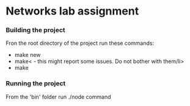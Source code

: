 <h1>
   Networks lab assignment
</h1>
<h3>
  Building the project
</h3>
<p>
  Fron the root directory of the project run these commands:
  <ul>
    <li>make new</li>
    <li>make< - this might report some issues. Do not bother with them/li>
    <li>make</li>
  </ul>
</p>
<h3>
  Running the project
</h3>
<p>
  From the 'bin' folder run ./node command
</p>
